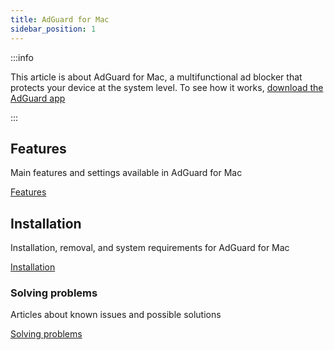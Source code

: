 ```yaml
---
title: AdGuard for Mac
sidebar_position: 1
---
```


:::info

This article is about AdGuard for Mac, a multifunctional ad blocker that protects your device at the system level. To see how it works, [download the AdGuard app](https://agrd.io/download-kb-adblock)

:::

## Features

Main features and settings available in AdGuard for Mac

[Features](/adguard-for-mac/features/features.md)

## Installation

Installation, removal, and system requirements for AdGuard for Mac

[Installation](/adguard-for-mac/installation.md)

### Solving problems

Articles about known issues and possible solutions

[Solving problems](/adguard-for-mac/solving-problems/solving-problems.md)
